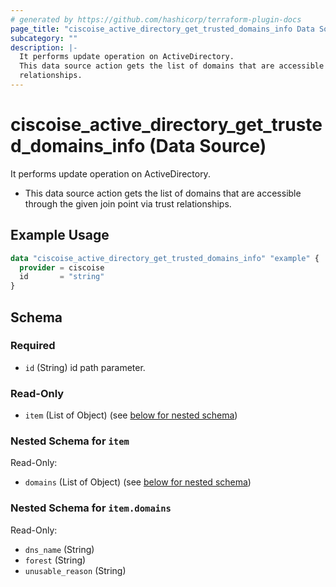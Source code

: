 ```yaml
---
# generated by https://github.com/hashicorp/terraform-plugin-docs
page_title: "ciscoise_active_directory_get_trusted_domains_info Data Source - terraform-provider-ciscoise"
subcategory: ""
description: |-
  It performs update operation on ActiveDirectory.
  This data source action gets the list of domains that are accessible through the given join point via trust
  relationships.
---
```


# ciscoise_active_directory_get_trusted_domains_info (Data Source)

It performs update operation on ActiveDirectory.

- This data source action gets the list of domains that are accessible through the given join point via trust
relationships.

## Example Usage

```terraform
data "ciscoise_active_directory_get_trusted_domains_info" "example" {
  provider = ciscoise
  id       = "string"
}
```

<!-- schema generated by tfplugindocs -->
## Schema

### Required

- `id` (String) id path parameter.

### Read-Only

- `item` (List of Object) (see [below for nested schema](#nestedatt--item))

<a id="nestedatt--item"></a>
### Nested Schema for `item`

Read-Only:

- `domains` (List of Object) (see [below for nested schema](#nestedobjatt--item--domains))

<a id="nestedobjatt--item--domains"></a>
### Nested Schema for `item.domains`

Read-Only:

- `dns_name` (String)
- `forest` (String)
- `unusable_reason` (String)


